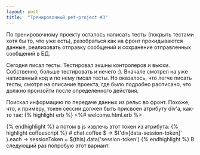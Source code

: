 ```yaml
---
layout: post
title:  "Тренировочный pet-project #3"
---
```

По тренировочному проекту осталось написать тесты (покрыть тестами хотя бы то, что уже есть), разобраться как на фронт прокидываются данные, реализовать отправку сообщений и сохранение отправленных сообщений в БД.

Сегодня писал тесты. Тестировал экшны контролеров и вьюхи. Собственно, больше тестировать и нечего :). Вначале смотрел на уже написанный код и по нему писал тесты. Но оказалось, что легче писать тесты, смотря на описание проекта, где было подробно расписано, что должно произойти после определенного действия.

Поискал информацию по передаче данных из рельс во фронт. Похоже, что, к примеру, токен сессии должен быть присвоен атрибуту div'а, как-то так:
{% highlight erb %}
<%# welcome.html.erb %>
<div class="session" data-session-token="<%= @session_token %>">
</div>
{% endhighlight %}
а потом в js извлечь этот токен из атрибута:
{% highlight coffeescript %}
# chat.coffee
$ ->
  $('div[data-session-token]' ).each ->
    sessionToken = $(this).data('session-token')
{% endhighlight %}
В следующий раз попробую этот вариант.
